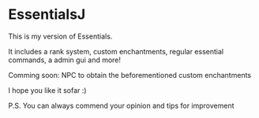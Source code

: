 # EssentialsJ

This is my version of Essentials.

It includes a rank system, custom enchantments, regular essential commands, a admin gui and more!

Comming soon: NPC to obtain the beforementioned custom enchantments

I hope you like it sofar :) 

P.S. You can always commend your opinion and tips for improvement
